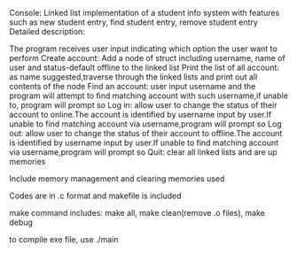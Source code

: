 Console: Linked list implementation of a student info system with features such as new student entry, find student entry, remove student entry
Detailed description:

The program receives user input indicating which option the user want to perform
Create account: Add a node of struct including username, name of user and status-default offline to the linked list
Print the list of all account: as name suggested,traverse through the linked lists and print out all contents of the node
Find an account: user input username and the program will attempt to find
matching account with such username,if unable to, program will prompt so
Log in: allow user to change the status of their account to online.The account is identified by username input by user.If unable to find matching account via username,program will prompt so
Log out: allow user to change the status of their account to offline.The account is identified by username input by user.If unable to find matching account via username,program will prompt so
Quit: clear all linked lists and are up memories


Include memory management and clearing memories used

Codes are in .c format and makefile is included

make command includes: make all, make clean(remove .o files), make debug

to compile exe file, use ./main
